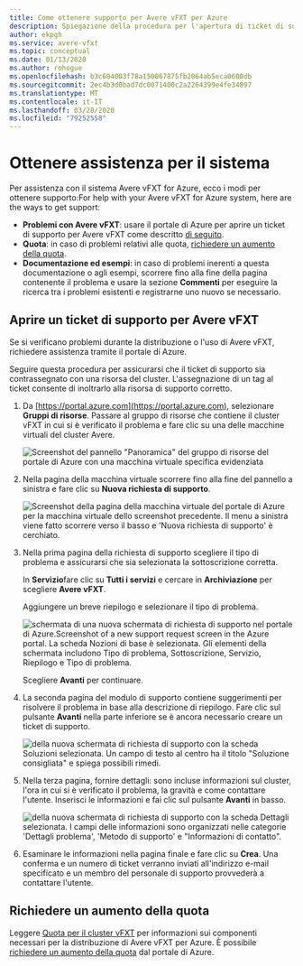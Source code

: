 ```yaml
---
title: Come ottenere supporto per Avere vFXT per Azure
description: Spiegazione della procedura per l'apertura di ticket di supporto relativi ad Avere vFXT per Azure
author: ekpgh
ms.service: avere-vfxt
ms.topic: conceptual
ms.date: 01/13/2020
ms.author: rohogue
ms.openlocfilehash: b3c604003f78a150067875fb2064ab5eca0600db
ms.sourcegitcommit: 2ec4b3d0bad7dc0071400c2a2264399e4fe34897
ms.translationtype: MT
ms.contentlocale: it-IT
ms.lasthandoff: 03/28/2020
ms.locfileid: "79252558"
---
```

# <a name="get-help-with-your-system"></a>Ottenere assistenza per il sistema

Per assistenza con il sistema Avere vFXT for Azure, ecco i modi per ottenere supporto:For help with your Avere vFXT for Azure system, here are the ways to get support:

* **Problemi con Avere vFXT**: usare il portale di Azure per aprire un ticket di supporto per Avere vFXT come descritto [di seguito](#open-a-support-ticket-for-your-avere-vfxt).
* **Quota**: in caso di problemi relativi alle quota, [richiedere un aumento della quota](#request-a-quota-increase).
* **Documentazione ed esempi**: in caso di problemi inerenti a questa documentazione o agli esempi, scorrere fino alla fine della pagina contenente il problema e usare la sezione **Commenti** per eseguire la ricerca tra i problemi esistenti e registrarne uno nuovo se necessario.

## <a name="open-a-support-ticket-for-your-avere-vfxt"></a>Aprire un ticket di supporto per Avere vFXT

Se si verificano problemi durante la distribuzione o l'uso di Avere vFXT, richiedere assistenza tramite il portale di Azure.

Seguire questa procedura per assicurarsi che il ticket di supporto sia contrassegnato con una risorsa del cluster. L'assegnazione di un tag al ticket consente di inoltrarlo alla risorsa di supporto corretto.

1. Da [https://portal.azure.com](https://portal.azure.com), selezionare **Gruppi di risorse**. Passare al gruppo di risorse che contiene il cluster vFXT in cui si è verificato il problema e fare clic su una delle macchine virtuali del cluster Avere.

    ![Screenshot del pannello "Panoramica" del gruppo di risorse del portale di Azure con una macchina virtuale specifica evidenziata](media/avere-vfxt-ticket-vm.png)

1. Nella pagina della macchina virtuale scorrere fino alla fine del pannello a sinistra e fare clic su **Nuova richiesta di supporto**.

    ![Screenshot della pagina della macchina virtuale del portale di Azure per la macchina virtuale dello screenshot precedente. Il menu a sinistra viene fatto scorrere verso il basso e 'Nuova richiesta di supporto' è cerchiato.](media/avere-vfxt-ticket-request.png)

1. Nella prima pagina della richiesta di supporto scegliere il tipo di problema e assicurarsi che sia selezionata la sottoscrizione corretta.

   In **Servizio**fare clic su **Tutti i servizi** e cercare in **Archiviazione** per scegliere **Avere vFXT**.

   Aggiungere un breve riepilogo e selezionare il tipo di problema.

    ![schermata di una nuova schermata di richiesta di supporto nel portale di Azure.Screenshot of a new support request screen in the Azure portal. La scheda Nozioni di base è selezionata. Gli elementi della schermata includono Tipo di problema, Sottoscrizione, Servizio, Riepilogo e Tipo di problema.](media/ticket-basics.png)

   Scegliere **Avanti** per continuare.

1. La seconda pagina del modulo di supporto contiene suggerimenti per risolvere il problema in base alla descrizione di riepilogo. Fare clic sul pulsante **Avanti** nella parte inferiore se è ancora necessario creare un ticket di supporto.

   ![della nuova schermata di richiesta di supporto con la scheda Soluzioni selezionata. Un campo di testo al centro ha il titolo "Soluzione consigliata" e spiega possibili rimedi.](media/ticket-solutions.png)

1. Nella terza pagina, fornire dettagli: sono incluse informazioni sul cluster, l'ora in cui si è verificato il problema, la gravità e come contattare l'utente. Inserisci le informazioni e fai clic sul pulsante **Avanti** in basso.

   ![della nuova schermata di richiesta di supporto con la scheda Dettagli selezionata. I campi delle informazioni sono organizzati nelle categorie 'Dettagli problema', 'Metodo di supporto' e "Informazioni di contatto".](media/ticket-details.png)

1. Esaminare le informazioni nella pagina finale e fare clic su **Crea**. Una conferma e un numero di ticket verranno inviati all'indirizzo e-mail specificato e un membro del personale di supporto provvederà a contattare l'utente.

## <a name="request-a-quota-increase"></a>Richiedere un aumento della quota

Leggere [Quota per il cluster vFXT](avere-vfxt-prereqs.md#quota-for-the-vfxt-cluster) per informazioni sui componenti necessari per la distribuzione di Avere vFXT per Azure. È possibile [richiedere un aumento della quota](https://docs.microsoft.com/azure/azure-portal/supportability/resource-manager-core-quotas-request) dal portale di Azure.
